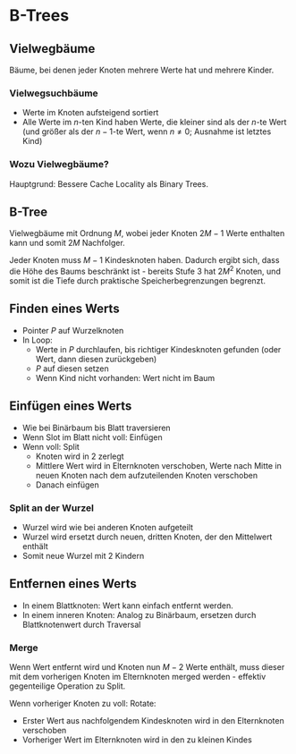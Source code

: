 # B-Trees
## Vielwegbäume
Bäume, bei denen jeder Knoten mehrere Werte hat und mehrere Kinder.  

### Vielwegsuchbäume
- Werte im Knoten aufsteigend sortiert
- Alle Werte im $n$-ten Kind haben Werte, die kleiner sind als der $n$-te Wert
  (und größer als der $n-1$-te Wert, wenn $n \not= 0$;
  Ausnahme ist letztes Kind)

### Wozu Vielwegbäume?
Hauptgrund: Bessere Cache Locality als Binary Trees.


## B-Tree
Vielwegbäume mit Ordnung $M$, wobei jeder Knoten $2M - 1$ Werte enthalten kann
und somit $2M$ Nachfolger.

Jeder Knoten muss $M - 1$ Kindesknoten haben. Dadurch ergibt sich, dass die Höhe
des Baums beschränkt ist - bereits Stufe 3 hat $2M^2$ Knoten, und somit
ist die Tiefe durch praktische Speicherbegrenzungen begrenzt.


## Finden eines Werts
- Pointer $P$ auf Wurzelknoten
- In Loop:
    - Werte in $P$ durchlaufen, bis richtiger Kindesknoten gefunden (oder Wert,
      dann diesen zurückgeben)
    - $P$ auf diesen setzen
    - Wenn Kind nicht vorhanden: Wert nicht im Baum


## Einfügen eines Werts
- Wie bei Binärbaum bis Blatt traversieren
- Wenn Slot im Blatt nicht voll: Einfügen
- Wenn voll: Split
    - Knoten wird in 2 zerlegt
    - Mittlere Wert wird in Elternknoten verschoben, Werte nach Mitte in
      neuen Knoten nach dem aufzuteilenden Knoten verschoben
    - Danach einfügen

### Split an der Wurzel
- Wurzel wird wie bei anderen Knoten aufgeteilt
- Wurzel wird ersetzt durch neuen, dritten Knoten, der den Mittelwert enthält
- Somit neue Wurzel mit 2 Kindern 


## Entfernen eines Werts
- In einem Blattknoten: Wert kann einfach entfernt werden.
- In einem inneren Knoten: Analog zu Binärbaum, ersetzen durch Blattknotenwert
  durch Traversal

### Merge
Wenn Wert entfernt wird und Knoten nun $M-2$ Werte enthält, muss dieser mit dem
vorherigen Knoten im Elternknoten merged werden - effektiv gegenteilige
Operation zu Split.

Wenn vorheriger Knoten zu voll: Rotate:  

- Erster Wert aus nachfolgendem Kindesknoten wird in den Elternknoten verschoben
- Vorheriger Wert im Elternknoten wird in den zu kleinen Kindes

